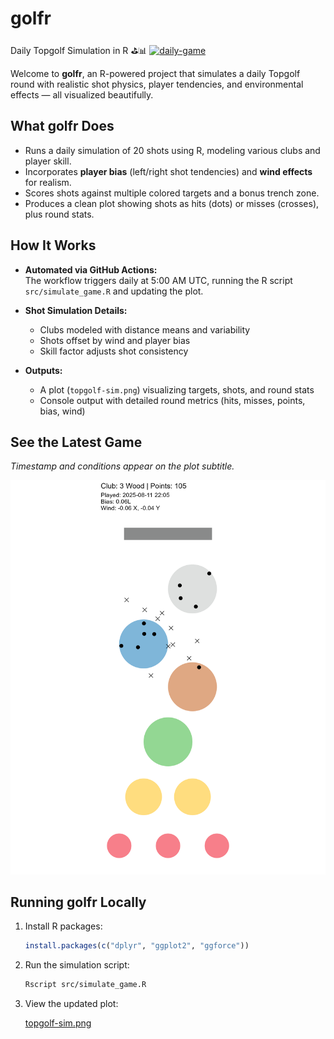 # golfr

Daily Topgolf Simulation in R ⛳️📊 [![daily-game](https://github.com/bradfordjohnson/golfr/actions/workflows/daily-game.yml/badge.svg)](https://github.com/bradfordjohnson/golfr/actions/workflows/daily-game.yml)

Welcome to **golfr**, an R-powered project that simulates a daily Topgolf round with realistic shot physics, player tendencies, and environmental effects — all visualized beautifully.

## What golfr Does

- Runs a daily simulation of 20 shots using R, modeling various clubs and player skill.
- Incorporates **player bias** (left/right shot tendencies) and **wind effects** for realism.
- Scores shots against multiple colored targets and a bonus trench zone.
- Produces a clean plot showing shots as hits (dots) or misses (crosses), plus round stats.

## How It Works

- **Automated via GitHub Actions:**  
  The workflow triggers daily at 5:00 AM UTC, running the R script `src/simulate_game.R` and updating the plot.

- **Shot Simulation Details:**  
  - Clubs modeled with distance means and variability  
  - Shots offset by wind and player bias  
  - Skill factor adjusts shot consistency

- **Outputs:**  
  - A plot (`topgolf-sim.png`) visualizing targets, shots, and round stats  
  - Console output with detailed round metrics (hits, misses, points, bias, wind)

## See the Latest Game

*Timestamp and conditions appear on the plot subtitle.*

![Daily Topgolf Simulation](topgolf-sim.png)

## Running golfr Locally

1. Install R packages:

   ```r
   install.packages(c("dplyr", "ggplot2", "ggforce"))
   ```

2. Run the simulation script:

   ```bash
   Rscript src/simulate_game.R
   ```

3. View the updated plot:

   [topgolf-sim.png](topgolf-sim.png)
